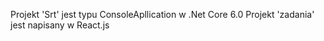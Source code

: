 Projekt 'Srt' jest typu ConsoleApllication w .Net Core 6.0
Projekt 'zadania' jest napisany w React.js
